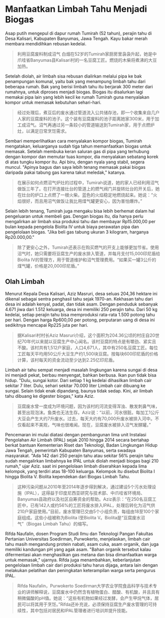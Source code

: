 # Manfaatkan Limbah Tahu Menjadi Biogas

Asap putih mengepul di dapur rumah Tumirah (52 tahun), perajin tahu di Desa Kalisari, Kabupaten Banyumas, Jawa Tengah. Kayu bakar merah membara mendidihkan rebusan kedelai.

> 利用豆腐废料制成沼气
> 白烟在52岁的Tumirah家厨房里袅袅升起，她是中爪哇省Banyumas县Kalisari村的一名豆腐工匠。燃烧的木柴将煮沸的大豆加热。

Setelah diolah, air limbah sisa rebusan dialirkan melalui pipa ke bak penampungan komunal, yaitu bak yang menampung limbah tahu dari beberapa rumah. Bak yang berisi limbah tahu itu berjarak 300 meter dari rumahnya, untuk diproses menjadi biogas. Biogas itu disalurkan lagi memakai pipa lain yang lebih kecil ke rumah Tumirah guna menyalakan kompor untuk memasak kebutuhan sehari-hari.

> 经过处理后，煮豆后的废水通过管道流入公共储存池，即一个收集来自几户人家的豆腐废料的池子。这个装有豆腐废料的池子距离她家300米，用于加工成沼气。沼气再通过另一条较小的管道输送到Tumirah家，用于点燃炉灶，以满足日常烹饪需求。

Sembari memperlihatkan cara menyalakan kompor biogas, Tumirah mengatakan, keluarganya sudah tiga tahun memanfaatkan biogas untuk memasak. Setelah membuka keran saluran gas di pipa yang terhubung dengan kompor dan memutar tuas kompor, dia menyalakan sebatang korek di atas tungku kompor itu. Api biru, dengan nyala yang stabil, segera muncul. "Apinya bagus dan saya lebih tenang memasak pakai biogas daripada pakai tabung gas karena takut meledak," katanya.

> 在展示如何点燃沼气炉灶的过程中，Tumirah说道，她的家人已经利用沼气做饭三年了。在打开连接灶台的管道上的燃气阀门并旋转灶台的开关后，她在灶台的炉口上点燃了一根火柴。蓝色的火焰稳定地燃烧起来。她说：“火焰很好，而且用沼气做饭让我比用煤气罐更安心，因为害怕爆炸。”

Selain lebih tenang, Tumirah juga mengaku bisa lebih berhemat dalam hal pengeluaran untuk membeli gas. Dengan biogas itu, dia hanya perlu mengalirkan air limbah sisa produksi tahu dan membayar Rp15.000,00 per bulan kepada pengelola Biolita IV untuk biaya perawatan pipa dan pengelolaan biogas. "Jika beli gas tabung ukuran 3 kilogram, harganya Rp20.000,00."

> 除了更安心之外，Tumirah还表示在购买燃气的开支上能够更加节省。使用沼气时，她只需要将豆腐生产的废水排入管道，并每月支付15,000印尼盾给Biolita IV的管理方，用于管道维护和沼气管理费用。“如果买一罐3公斤的煤气罐，价格是20,000印尼盾。”

## Olah Limbah

Menurut Kepala Desa Kalisari, Aziz Masruri, desa seluas 204,36 hektare ini dikenal sebagai sentra penghasil tahu sejak 1970-an. Kekhasan tahu dari desa ini adalah kenyal, padat, dan tidak asam. Dengan penduduk sebanyak 4.671 jiwa dari 1.512 keluarga, desa ini memiliki 250 perajin tahu. Dari 50 kg kedelai, setiap perajin tahu bisa memproduksi rata-rata 1.500 potong tahu per hari. Dengan harga Rp600,00 per potong, perputaran uang di desa ini sedikitnya mencapai Rp225 juta per hari.

> 据Kalisari村村长Aziz Masruri介绍，这个面积为204.36公顷的村庄自20世纪70年代以来就以豆腐生产中心闻名。该村豆腐的特点是有嚼劲、紧实且不酸。该村共有1,512户家庭，人口4,671人，其中有250名豆腐工匠。每位工匠每天平均用50公斤大豆生产约1,500块豆腐。按每块600印尼盾的价格计算，该村每天的资金流动至少达到2.25亿印尼盾。

Limbah air tahu sempat menjadi masalah lingkungan karena sungai di desa ini menjadi pekat, berbau menyengat, bahkan berbusa. Ikan pun tidak bisa hidup. "Dulu, sungai kotor. Dari setiap 1 kg kedelai dihasilkan limbah cair sekitar 7 liter. Dulu, sehari sekitar 70.000 liter Limbah cair dibuang ke sungai. Selain tidak enak dipandang, baunya tidak sedap. Kini, air limbah tahu dibuang ke digester biogas," kata Aziz.

> 豆腐废水曾一度成为环境问题，因为该村的河流变得浑浊、散发刺鼻气味，甚至出现泡沫。鱼类也无法生存。Aziz说：“以前，河水很脏。每加工1公斤大豆会产生大约7升废水。过去，每天大约有70,000升废水被排入河中。不仅看起来不美观，气味也很难闻。现在，豆腐废水被排入沼气发酵罐。”

Pencemaran ini mulai diatasi dengan pembangunan lima unit Instalasi Pengolahan Air Limbah (IPAL) sejak 2010 hingga 2014 secara bertahap berkat bantuan Kementerian Riset dan Teknologi, Badan Lingkungan Hidup Jawa Tengah, pemerintah Kabupaten Banyumas, serta swadaya masyarakat. "Ada 142 dari 250 perajin tahu atau sekitar 56% perajin tahu sudah mengalirkan limbahnya ke IPAL untuk diolah menjadi biogas bagi 210 rumah," ujar Aziz. saat ini pengelolaan limbah diserahkan kepada lima kelompok, yang terdiri atas 18-100 keluarga. Kelompok itu disebut Biolita I hingga Biolita V. Biolita kependekan dari Biogas Limbah Tahu.

> 这种污染问题从2010年至2014年逐步得到解决，通过建设5个污水处理设施（IPAL），这得益于印度尼西亚研究与技术部、中爪哇省环境局、Banyumas县政府以及社区自筹资金的帮助。Aziz表示：“在250名豆腐工匠中，已有142人或约56%的工匠将废水排入IPAL，处理后转化为沼气供210户家庭使用。”目前，废水管理已交由5个小组负责，每组由18至100个家庭组成。这些小组被称为Biolita I至Biolita V。Biolita是“豆腐废水沼气”（Biogas Limbah Tahu）的缩写。

Rifda Naufalin, dosen Program Studi Ilmu dan Teknologi Pangan Fakultas Pertanian Universitas Soedirman, Purwokerto, menjelaskan, limbah cair tahu masih mengandung protein nabati, asam cuka, asam organik, dan juga memiliki kandungan pH yang agak asam. "Bahan organik tersebut kalau difermentasi akan menghasilkan gas metana dan bisa dimanfaatkan warga untuk memasak," ujarnya. Rifda juga menambahkan, keberlanjutan pengelolaan limbah cair dari produksi tahu harus dijaga, antara lain dengan melakukan pelatihan dan peningkatan keterampilan warga serta pengurus IPAL.

> Rifda Naufalin，Purwokerto Soedirman大学农业学院食品科学与技术专业的讲师解释说，豆腐废水中仍然含有植物蛋白、醋酸、有机酸，并且具有稍微偏酸的pH值。她说：“这些有机物如果经过发酵，会产生甲烷气体，居民可以将其用于烹饪。”Rifda还补充说，必须保持豆腐生产废水管理的可持续性，其中包括对居民和IPAL管理者进行培训并提升技能。

